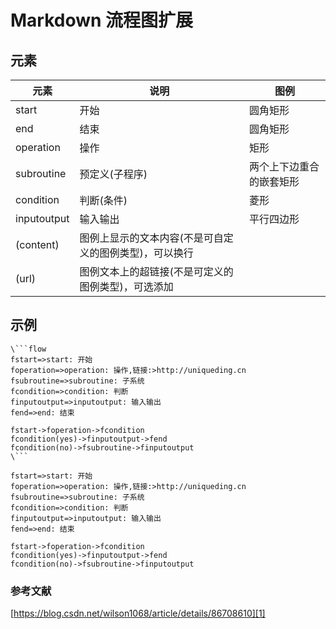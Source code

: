 # Markdown 流程图扩展

## 元素

元素|说明|图例
-|-|-
start|开始|圆角矩形
end|结束|圆角矩形
operation|操作|矩形
subroutine|预定义(子程序)|两个上下边重合的嵌套矩形
condition|判断(条件)|菱形
inputoutput|输入输出|平行四边形
(content)|图例上显示的文本内容(不是可自定义的图例类型)，可以换行|
(url)|图例文本上的超链接(不是可定义的图例类型)，可选添加|

## 示例

```text
\```flow
fstart=>start: 开始
foperation=>operation: 操作,链接:>http://uniqueding.cn
fsubroutine=>subroutine: 子系统
fcondition=>condition: 判断
finputoutput=>inputoutput: 输入输出
fend=>end: 结束

fstart->foperation->fcondition
fcondition(yes)->finputoutput->fend
fcondition(no)->fsubroutine->finputoutput
\```
```

```flow
fstart=>start: 开始
foperation=>operation: 操作,链接:>http://uniqueding.cn
fsubroutine=>subroutine: 子系统
fcondition=>condition: 判断
finputoutput=>inputoutput: 输入输出
fend=>end: 结束

fstart->foperation->fcondition
fcondition(yes)->finputoutput->fend
fcondition(no)->fsubroutine->finputoutput
```

### 参考文献

[https://blog.csdn.net/wilson1068/article/details/86708610][1]

[1]: https://blog.csdn.net/wilson1068/article/details/86708610
